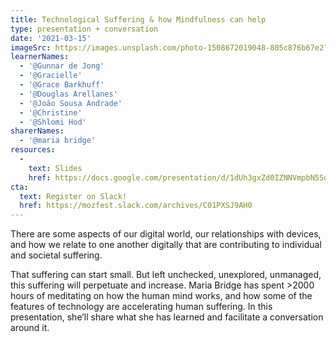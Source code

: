 ```yaml
---
title: Technological Suffering & how Mindfulness can help
type: presentation + conversation
date: '2021-03-15'
imageSrc: https://images.unsplash.com/photo-1508672019048-805c876b67e2?ixid=MXwxMjA3fDB8MHxwaG90by1wYWdlfHx8fGVufDB8fHw%3D&ixlib=rb-1.2.1&auto=format&fit=crop&w=1993&q=80
learnerNames:
  - '@Gunnar de Jong'
  - '@Gracielle'
  - '@Grace Barkhuff'
  - '@Douglas Arellanes'
  - '@João Sousa Andrade'
  - '@Christine'
  - '@Shlomi Hod'
sharerNames: 
  - '@maria bridge'
resources:
  -
    text: Slides
    href: https://docs.google.com/presentation/d/1dUh3gxZd0IZNNVmpbN5SqKXoVM4ZfKegnK0TpdG7o3Q/edit#slide=id.gc247f6a193_1_0
cta:
  text: Register on Slack!
  href: https://mozfest.slack.com/archives/C01PXSJ9AH0
---
```

There are some aspects of our digital world, our relationships with devices, and how we relate to one another digitally that are contributing to individual and societal suffering.
<!--more-->
That suffering can start small. But left unchecked, unexplored, unmanaged, this suffering will perpetuate and increase.
Maria Bridge has spent >2000 hours of meditating on how the human mind works, and how some of the features of technology are accelerating human suffering. In this presentation, she’ll share what she has learned and facilitate a conversation around it.

<div class="typeform-widget" data-url="https://form.typeform.com/to/OduJaAcj?typeform-medium=embed-snippet" data-transparency="100" data-hide-headers="true" data-hide-footer="true" style="width: 100%; height: 500px;"></div> <script> (function() { var qs,js,q,s,d=document, gi=d.getElementById, ce=d.createElement, gt=d.getElementsByTagName, id="typef_orm", b="https://embed.typeform.com/"; if(!gi.call(d,id)) { js=ce.call(d,"script"); js.id=id; js.src=b+"embed.js"; q=gt.call(d,"script")[0]; q.parentNode.insertBefore(js,q) } })() </script>
